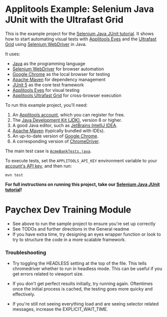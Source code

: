 # Applitools Example: Selenium Java JUnit with the Ultrafast Grid

This is the example project for the [Selenium Java JUnit tutorial](https://applitools.com/tutorials/selenium-java.html).
It shows how to start automating visual tests
with [Applitools Eyes](https://applitools.com/platform/eyes/)
and the [Ultrafast Grid](https://applitools.com/platform/ultrafast-grid/)
using [Selenium WebDriver](https://www.selenium.dev/) in Java.

It uses:

* [Java](https://www.java.com/) as the programming language
* [Selenium WebDriver](https://www.selenium.dev/) for browser automation
* [Google Chrome](https://www.google.com/chrome/downloads/) as the local browser for testing
* [Apache Maven](https://maven.apache.org/index.html) for dependency management
* [JUnit 5](https://junit.org/junit5/) as the core test framework
* [Applitools Eyes](https://applitools.com/platform/eyes/) for visual testing
* [Applitools Ultrafast Grid](https://applitools.com/platform/ultrafast-grid/) for cross-browser execution

To run this example project, you'll need:

1. An [Applitools account](https://auth.applitools.com/users/register), which you can register for free.
2. The [Java Development Kit (JDK)](https://www.oracle.com/java/technologies/downloads/), version 8 or higher.
3. A good Java editor, such as [JetBrains IntelliJ IDEA](https://www.jetbrains.com/idea/).
4. [Apache Maven](https://maven.apache.org/download.cgi) (typically bundled with IDEs).
5. An up-to-date version of [Google Chrome](https://www.google.com/chrome/downloads/).
6. A corresponding version of [ChromeDriver](https://chromedriver.chromium.org/downloads).

The main test case is [`AcmeBankTests.java`](src/test/java/com/applitools/example/AcmeBankTests.java).

To execute tests, set the `APPLITOOLS_API_KEY` environment variable
to your [account's API key](https://applitools.com/tutorials/getting-started/setting-up-your-environment.html),
and then run:

```
mvn test
```

**For full instructions on running this project, take our
[Selenium Java JUnit tutorial](https://applitools.com/tutorials/selenium-java.html)!**


# Paychex Dev Training Module
- See above to run the sample project to ensure you're set up correctly
- See TODOs and further directions in the General readme
- If you have extra time, try designing an eyes wrapper function or look to try to structure the code in a more scalable
framework. 


### Troubleshooting

- Try toggling the HEADLESS setting at the top of the file. This tells chromedriver whether to run in headless mode.
  This can be useful if you get errors related to viewport size.
- If you don't get perfect results initially, try running again. Oftentimes once the initial process is cached, the
  testing goes more quicky and effectively.

- If you're still not seeing everything load and are seeing selector related messages, increase the EXPLICIT_WAIT_TIME.


